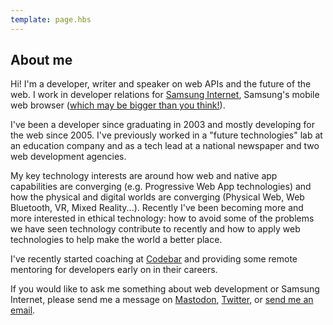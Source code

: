 ```yaml
---
template: page.hbs
---
```


## About me

Hi! I'm a developer, writer and speaker on web APIs and the future of the web. I work in developer relations for 
[Samsung Internet](https://samsunginter.net), Samsung's mobile web browser ([which may be bigger than 
you think!](https://medium.com/samsung-internet-dev/think-you-know-the-top-web-browsers-458a0a070175)).

I've been a developer since graduating in 2003 and mostly developing for the web since 2005. I've previously worked in
a "future technologies" lab at an education company and as a tech lead at a national newspaper and two web development
agencies.

My key technology interests are around how web and native app capabilities are converging (e.g. Progressive Web App technologies) and how the 
physical and digital worlds are converging (Physical Web, Web Bluetooth, VR, Mixed Reality...). Recently I've been becoming
more and more interested in ethical technology: how to avoid some of the problems we have seen technology contribute to recently and how to 
apply web technologies to help make the world a better place.

I've recently started coaching at [Codebar](https://codebar.io/) and providing some remote mentoring for developers early on in their careers.

If you would like to ask me something about web development or Samsung Internet, please send me a message on 
[Mastodon](https://toot.cafe/@peter), [Twitter](https://twitter.com/poshaughnessy), or [send me an email](mailto:peter.oshaughnessy@gmail.com).
